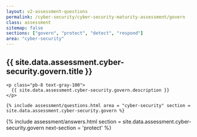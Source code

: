 ```yaml
---
layout: v2-assessment-questions
permalink: /cyber-security/cyber-security-maturity-assessment/govern
class: assessment
sitemap: false
sections: ["govern", "protect", "detect", "respond"]
area: "cyber-security"
---
```


<div class="bg-black">
  <div class="pt-10 px-6 md:px-10 border-b-[1px] border-b-purple-50">
    <h2 class="text-3xl font-semibold pb-2">
      {{ site.data.assessment.cyber-security.govern.title }}
    </h2>

    <p class="pb-8 text-gray-100">
      {{ site.data.assessment.cyber-security.govern.description }}
    </p>

    {% include assessment/questions.html area = "cyber-security" section = site.data.assessment.cyber-security.govern %}
  </div>
</div>

<div class="px-6 md:px-10 pb-5">
  {% include assessment/answers.html section = site.data.assessment.cyber-security.govern next-section = 'protect' %}
</div>